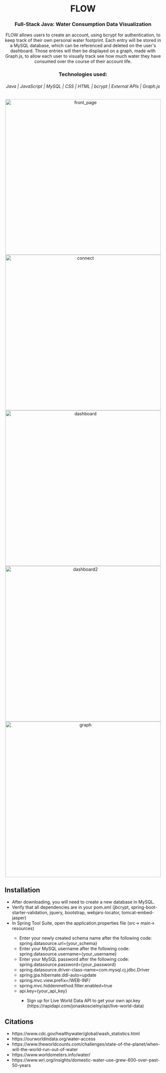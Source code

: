 <div align="center"><h1> FLOW</h1>
  
  <h3>Full-Stack Java: Water Consumption Data Visualization</h3>
  
 <p>FLOW allows users to create an account, using bcrypt for authentication, to keep track of their own personal water footprint. Each entry will be stored in a MySQL database, which can be referenced and deleted on the user's dashboard. Those entries will then be displayed on a graph, made with Graph.js, to allow each user to visually track see how much water they have consumed over the course of their account life.</p>
 </div>
  
  
<div align="center">
<h3>Technologies used:</h3>
<h6>Java  |  JavaScript  |  MySQL  |  CSS  |  HTML  |  bcrypt  |  External APIs  |  Graph.js</h6>
  </div>


<p align="center">
    <img src="https://user-images.githubusercontent.com/107567685/196510836-e6b4d49f-0a2e-4547-88f0-3b7123a7d078.gif" alt="front_page" width="500"/>
    <img src="https://user-images.githubusercontent.com/107567685/196510984-42f03a85-995a-483c-ba8d-49b1d782698e.gif" alt="connect" width="500"/>
    <img src="https://user-images.githubusercontent.com/107567685/196510928-1350412e-c777-4e53-a4f6-27d2b6db975a.gif" alt="dashboard" width="500"/>
    <img src="https://user-images.githubusercontent.com/107567685/196511031-6a2f8682-2326-4383-8de6-b89383627a34.gif" alt="dashboard2" width="500" />
    <img src="https://user-images.githubusercontent.com/107567685/196511592-46509b71-9542-4463-8c49-1204d7cee2c3.gif" alt="graph" width="500" />
</p>

<div>
  <h2>Installation</h2>
  <ul>
    <li>After downloading, you will need to create a new database in MySQL.</li>
    <li>Verify that all dependencies are in your pom.xml (jbcrypt, spring-boot-starter-validation, jquery, bootstrap, webjars-locator, tomcat-embed-jasper)
    <li>In Spring Tool Suite, open the application.properties file (src-> main-> resources)</li>
        <ul>
          <li>Enter your newly created schema name after the following code: spring.datasource.url={your_schema}</li>
          <li>Enter your MySQL username after the following code: spring.datasource.username={your_username}</li>
          <li>Enter your MySQL password after the following code: spring.datasource.password={your_password}</li>
          <li>spring.datasource.driver-class-name=com.mysql.cj.jdbc.Driver</li>
          <li>spring.jpa.hibernate.ddl-auto=update</li>
          <li>spring.mvc.view.prefix=/WEB-INF/</li>
          <li>spring.mvc.hiddenmethod.filter.enabled=true</li>
          <li>api.key={your_api_key}</li>
              <ul>
                <li>Sign up for Live World Data API to get your own api.key (https://rapidapi.com/jonaskoscielny/api/live-world-data)</li>
              </ul>
    </ul>
    </div>

  
 <div>
   <h2>Citations</h2>
      <ul>
        <li>https://www.cdc.gov/healthywater/global/wash_statistics.html</li>
        <li>https://ourworldindata.org/water-access</li>
        <li>https://www.theworldcounts.com/challenges/state-of-the-planet/when-will-the-world-run-out-of-water</li>
        <li>https://www.worldometers.info/water/</li>
        <li>https://www.wri.org/insights/domestic-water-use-grew-600-over-past-50-years</li>   
   </ul>
  </div>
